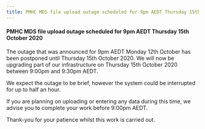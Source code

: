 ```yaml
---
title: PMHC MDS file upload outage scheduled for 9pm AEDT Thursday 15th October 2020
---
```


#### PMHC MDS file upload outage scheduled for 9pm AEDT Thursday 15th October 2020 ####

The outage that was announced for 9pm AEDT Monday 12th October has been postponed until Thursday 15th October 2020. We will now be upgrading part of our infrastructure on Thursday 15th October 2020 between 9:00pm and 9:30pm AEDT.

We expect the outage to be brief, however the system could be interrupted for up to half an hour.

If you are planning on uploading or entering any data during this time, we advise you to complete your work before 9:00pm AEDT.

Thank-you for your patience whilst this work is carried out.
